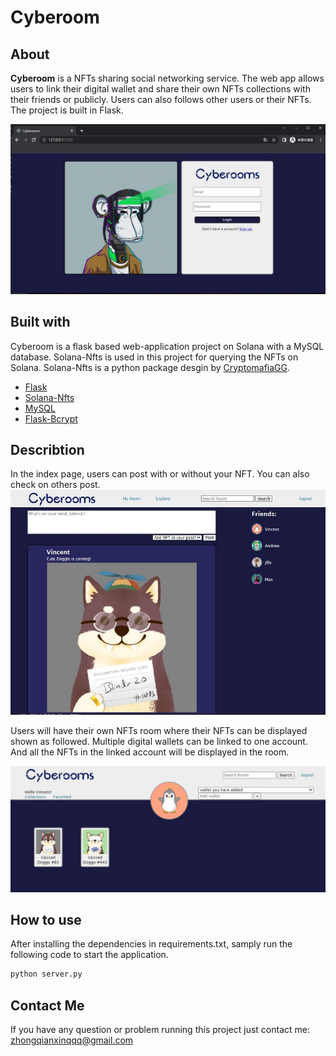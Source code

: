 # Cyberoom

## About

**Cyberoom** is a NFTs sharing social networking service. The web app allows users to link their digital wallet and share their own NFTs collections with their friends or publicly. Users can also follows other users or their NFTs. The project is built in Flask.

![login_page](./screen_shot/login_screenshot.JPG)



## Built with
Cyberoom is a flask based web-application project on Solana with a MySQL database. Solana-Nfts is used in this project for querying the NFTs on Solana. Solana-Nfts is a python package desgin by [CryptomafiaGG](mailto:cryptomafiagg@gmail.com).

* [Flask](https://flask.palletsprojects.com/en/2.2.x/)
* [Solana-Nfts](https://pypi.org/project/solana-nfts/)
* [MySQL](https://www.mysql.com/)
* [Flask-Bcrypt](https://flask-bcrypt.readthedocs.io/en/1.0.1/)

## Describtion
In the index page, users can post with or without your NFT. You can also check on others post.
![index](./screen_shot/index_screenshot.JPG)

Users will have their own NFTs room where their NFTs can be displayed shown as followed. Multiple digital wallets can be linked to one account. And all the NFTs in the linked account will be displayed in the room.

![myroom](./screen_shot/myroom_screenshot.JPG)

## How to use
After installing the dependencies in requirements.txt, samply run the following code to start the application.
```python
python server.py
```


## Contact Me
If you have any question or problem running this project just contact me: [zhongqianxinqqq@gmail.com](mailto:zhongqianxinqqq@gmail.com)
